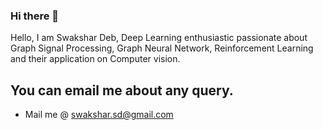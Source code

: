 ### Hi there 👋
Hello, I am Swakshar Deb, Deep Learning enthusiastic passionate about Graph Signal Processing, Graph Neural Network, Reinforcement Learning and their application on Computer vision.

<!--
**fokhruli/fokhruli** is a ✨ _special_ ✨ repository because its `README.md` (this file) appears on your GitHub profile.

Here are some ideas to get you started:

- 🔭 I’m currently working on ...
- 🌱 I’m currently learning ...
- 👯 I’m looking to collaborate on ...
- 🤔 I’m looking for help with ...
- 💬 Ask me about ...
- 📫 How to reach me: ...
- 😄 Pronouns: ...
- ⚡ Fun fact: ...
-->
## You can email me about any query.
* Mail me @ [swakshar.sd@gmail.com](mailto:swakshar.sd@gmail.com)
